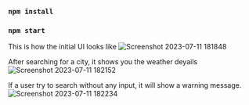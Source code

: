 
### `npm install`
### `npm start`

This is how the initial UI looks like
![Screenshot 2023-07-11 181848](https://github.com/ItsUjj96/weather-forecast-dashboard/assets/77408216/d819fffd-289c-4aac-86e2-3172b06c33b3)

After searching for a city, it shows you the weather deyails
![Screenshot 2023-07-11 182152](https://github.com/ItsUjj96/weather-forecast-dashboard/assets/77408216/3ba3e18b-67ca-4bcd-84b9-3589330d4dae)

If a user try to search without any input, it will show a warning message.
![Screenshot 2023-07-11 182234](https://github.com/ItsUjj96/weather-forecast-dashboard/assets/77408216/63df8ed0-c51b-4bbf-ba13-be3a7a3443c4)
